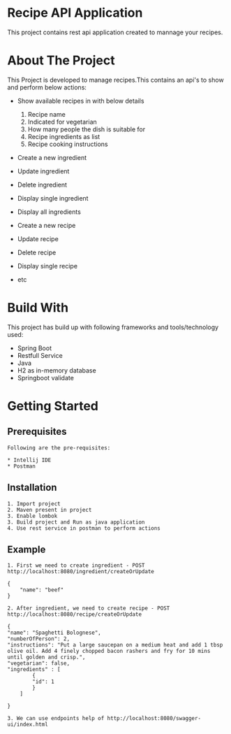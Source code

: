 # Recipe API Application

This project contains rest api application created to mannage your recipes.

# About The Project
This Project is developed to manage recipes.This contains an api's to show and perform below actions:
* Show available recipes in with below details
    1. Recipe name
    2. Indicated for vegetarian
    3. How many people the dish is suitable for
    4. Recipe ingredients as list
    5. Recipe cooking instructions

* Create a new ingredient
* Update ingredient
* Delete ingredient
* Display single ingredient    
* Display all ingredients
* Create a new recipe
* Update recipe
* Delete recipe
* Display single recipe
* etc

# Build With
This project has build up with following frameworks and tools/technology used:
* Spring Boot
* Restfull Service
* Java
* H2 as in-memory database
* Springboot validate


# Getting Started
## Prerequisites
	Following are the pre-requisites:
	
	* Intellij IDE
	* Postman

## Installation

	1. Import project
	2. Maven present in project
    3. Enable lombok
	3. Build project and Run as java application 
	4. Use rest service in postman to perform actions

## Example
    1. First we need to create ingredient - POST http://localhost:8080/ingredient/createOrUpdate
```
{
    "name": "beef"
}
```
    2. After ingredient, we need to create recipe - POST http://localhost:8080/recipe/createOrUpdate
```
{
"name": "Spaghetti Bolognese",
"numberOfPerson": 2,
"instructions": "Put a large saucepan on a medium heat and add 1 tbsp olive oil. Add 4 finely chopped bacon rashers and fry for 10 mins until golden and crisp.",
"vegetarian": false,
"ingredients" : [
        {
        "id": 1
        }
    ]

}
```

    3. We can use endpoints help of http://localhost:8080/swagger-ui/index.html
